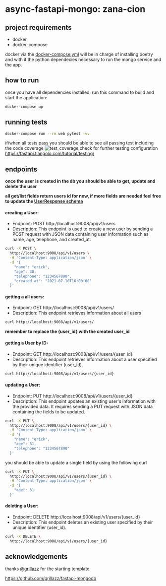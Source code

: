 # async-fastapi-mongo: zana-cion

## project requirements
- docker
- docker-compose

docker via the [docker-compose.yml](https://github.com/erikiado/async-fastapi-mongo-template/blob/main/docker-compose.yml) will be in charge of installing poetry and with it the python dependecies necessary to run the mongo service and the app.

## how to run
once you have all dependencies installed, run this command to build and start the application:
```bash
docker-compose up
```
## running tests

```bash
docker-compose run --rm web pytest -vv
```
if/when all tests pass you should be able to see all passing test including the code coverage
![test_coverage](https://github.com/erikiado/async-fastapi-mongo-template/assets/2940899/58183ff8-0f84-4a93-b38a-952fb43a315e)
check for further testing configuration https://fastapi.tiangolo.com/tutorial/testing/

## endpoints
**once the user is created in the db you should be able to get, update and delete the user**

**all get/list fields return users id for now, if more fields are needed feel free to update the [UserResponse schema](https://github.com/erikiado/async-fastapi-mongo-template/blob/main/zana/schemas/users.py)**

#### creating a User:
- Endpoint: POST http://localhost:9008/api/v1/users
- Description: This endpoint is used to create a new user by sending a POST request with JSON data containing user information such as name, age, telephone, and created_at.
```bash
curl -X POST \
  http://localhost:9008/api/v1/users \
  -H 'Content-Type: application/json' \
  -d '{
    "name": "erick",
    "age": 30,
    "telephone": "1234567890",
    "created_at": "2021-07-10T16:00:00"
  }'
```

#### getting a all users:
- Endpoint: GET http://localhost:9008/api/v1/users/
- Description: This endpoint retrieves information about all users
```bash
curl http://localhost:9008/api/v1/users/
```

**remember to replace the {user_id} with the created user_id**
#### getting a User by ID:
- Endpoint: GET http://localhost:9008/api/v1/users/{user_id}
- Description: This endpoint retrieves information about a user specified by their unique identifier (user_id).
```bash
curl http://localhost:9008/api/v1/users/{user_id}
```

#### updating a User:
- Endpoint: PUT http://localhost:9008/api/v1/users/{user_id}
- Description: This endpoint updates an existing user's information with the provided data. It requires sending a PUT request with JSON data containing the fields to be updated.
```bash
curl -X PUT \
  http://localhost:9008/api/v1/users/{user_id} \
  -H 'Content-Type: application/json' \
  -d '{
    "name": "erick",
    "age": 31,
    "telephone": "1234567890"
  }'
```
you should be able to update a single field by using the following curl
```bash
curl -X PUT \
  http://localhost:9008/api/v1/users/{user_id} \
  -H 'Content-Type: application/json' \
  -d '{
    "age": 31
  }'
```

#### deleting a User:
- Endpoint: DELETE http://localhost:9008/api/v1/users/{user_id}
- Description: This endpoint deletes an existing user specified by their unique identifier (user_id).
```bash
curl -X DELETE \
  http://localhost:9008/api/v1/users/{user_id}
```

## acknowledgements
thanks [@grillazz](https://github.com/grillazz) for the starting template

https://github.com/grillazz/fastapi-mongodb
